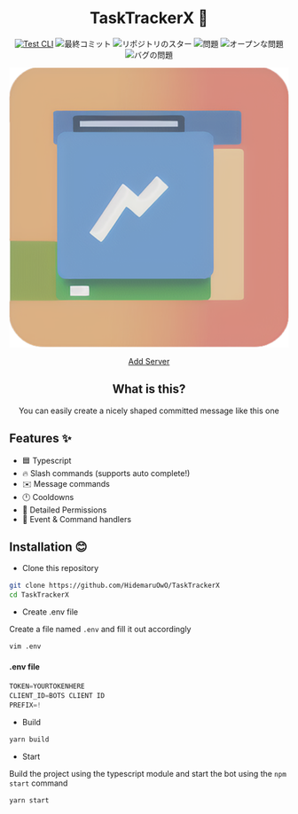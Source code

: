 <div align="center">

# TaskTrackerX 👻

[![Test CLI](https://github.com/HidemaruOwO/TaskTrackerX/actions/workflows/test.yml/badge.svg)](https://github.com/HidemaruOwO/pummit/actions/workflows/build-test.yml)
![最終コミット](https://img.shields.io/github/last-commit/HidemaruOwO/TaskTrackerX?style=flat-square)
![リポジトリのスター](https://img.shields.io/github/stars/HidemaruOwO/TaskTrackerX?style=flat-square)
![問題](https://img.shields.io/github/issues/HidemaruOwO/TaskTrackerX?style=flat-square)
![オープンな問題](https://img.shields.io/github/issues-raw/HidemaruOwO/TaskTrackerX?style=flat-square)
![バグの問題](https://img.shields.io/github/issues/HidemaruOwO/TaskTrackerX/bug?style=flat-square)

![image](/assets/tasktrackerx.png)

[Add Server](https://discord.com/api/oauth2/authorize?client_id=1099302210992615424&permissions=326954395664&scope=applications.commands%20bot)

## What is this?

You can easily create a nicely shaped committed message like this one

</div>

## Features ✨

- 🟦 Typescript
- 🔥 Slash commands (supports auto complete!)
- ✉️ Message commands
- 🕛 Cooldowns
- 🏴 Detailed Permissions
- 💪 Event & Command handlers

## Installation 😊

- Clone this repository

```bash
git clone https://github.com/HidemaruOwO/TaskTrackerX
cd TaskTrackerX
```

- Create .env file

Create a file named `.env` and fill it out accordingly

```bash
vim .env

```

#### .env file

```js
TOKEN=YOURTOKENHERE
CLIENT_ID=BOTS CLIENT ID
PREFIX=!
```

- Build

```bash
yarn build
```

- Start

Build the project using the typescript module and start the bot using the `npm start` command

```bash
yarn start
```
